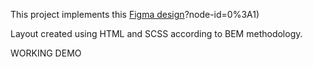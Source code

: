 This project implements this [Figma design](https://www.figma.com/file/7qwsWggv9BAxMi2VPhBuPr/Air-(formerly-Dia))?node-id=0%3A1)

Layout created using HTML and SCSS according to BEM methodology.

WORKING DEMO
